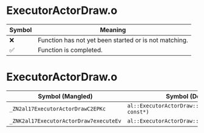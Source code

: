 # ExecutorActorDraw.o
| Symbol | Meaning 
| ------------- | ------------- 
| :x: | Function has not yet been started or is not matching. 
| :white_check_mark: | Function is completed. 


# ExecutorActorDraw.o
| Symbol (Mangled) | Symbol (Demangled) | Decompiled? |
| ------------- |  ------------- | ------------- |
| `_ZN2al17ExecutorActorDrawC2EPKc` | `al::ExecutorActorDraw::ExecutorActorDraw(char const*)` | :x: |
| `_ZNK2al17ExecutorActorDraw7executeEv` | `al::ExecutorActorDraw::execute(void)const` | :x: |
